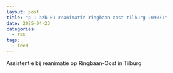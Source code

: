 ```yaml
---
layout: post
title: "p 1 bzb-01 reanimatie ringbaan-oost tilburg 209031"
date: 2025-04-23
categories: 
  - rss
tags: 
  - feed
---
```


Assistentie bij reanimatie op Ringbaan-Oost in Tilburg
